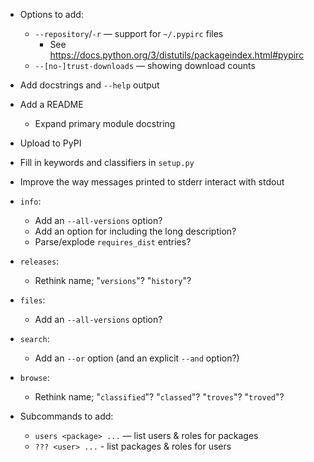 - Options to add:
    - `--repository`/`-r` — support for `~/.pypirc` files
        - See <https://docs.python.org/3/distutils/packageindex.html#pypirc>
    - `--[no-]trust-downloads` — showing download counts
- Add docstrings and `--help` output
- Add a README
    - Expand primary module docstring
- Upload to PyPI
- Fill in keywords and classifiers in `setup.py`
- Improve the way messages printed to stderr interact with stdout

- `info`:
    - Add an `--all-versions` option?
    - Add an option for including the long description?
    - Parse/explode `requires_dist` entries?
- `releases`:
    - Rethink name; "`versions`"? "`history`"?
- `files`:
    - Add an `--all-versions` option?
- `search`:
    - Add an `--or` option (and an explicit `--and` option?)
- `browse`:
    - Rethink name; "`classified`"? "`classed`"? "`troves`"? "`troved`"?

- Subcommands to add:
    - `users <package> ...` — list users & roles for packages
    - `??? <user> ...` - list packages & roles for users
